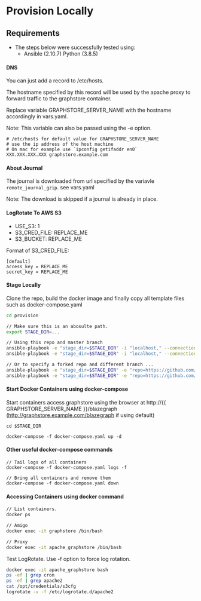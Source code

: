 # Provision Locally

## Requirements 

- The steps below were successfully tested using:
    - Ansible   (2.10.7) Python (3.8.5)

#### DNS 

You can just add a record to /etc/hosts.

The hostname specified by this record will be used by the apache proxy 
to forward traffic to the graphstore container.

Replace variable GRAPHSTORE_SERVER_NAME with the hostname accordingly in vars.yaml.

Note: This variable can also be passed using the -e option.

```
# /etc/hosts for default value for GRAPHSTORE_SERVER_NAME
# use the ip address of the host machine
# On mac for example use `ipconfig getifaddr en0`
XXX.XXX.XXX.XXX graphstore.example.com
```

#### About Journal
The journal is downloaded from url specified by the variavle `remote_journal_gzip`. see vars.yaml

Note: The download is skipped if a journal is already in place.

#### LogRotate To AWS S3
  - USE_S3: 1
  - S3_CRED_FILE: REPLACE_ME
  - S3_BUCKET: REPLACE_ME

Format of S3_CRED_FILE:

```
[default]
access_key = REPLACE_ME
secret_key = REPLACE_ME
```

#### Stage Locally

Clone the repo, build the docker image and finally copy all template files such as docker-compose.yaml 

```sh
cd provision

// Make sure this is an abosulte path.
export STAGE_DIR=...

// Using this repo and master branch
ansible-playbook -e "stage_dir=$STAGE_DIR" -i "localhost," --connection=local build_images.yaml 
ansible-playbook -e "stage_dir=$STAGE_DIR" -i "localhost," --connection=local stage.yaml 

// Or to specify a forked repo and different branch ...
ansible-playbook -e "stage_dir=$STAGE_DIR" -e "repo=https://github.com/..." -e "branch=..." -i "localhost," --connection=local build_images.yaml 
ansible-playbook -e "stage_dir=$STAGE_DIR" -e "repo=https://github.com/..." -e "branch=..." -i "localhost," --connection=local stage.yaml 
```

#### Start Docker Containers using docker-compose

Start containers access graphstore using the browser 
at http://{{ GRAPHSTORE_SERVER_NAME }}/blazegraph  (http://graphstore.example.com/blazegraph if using default)

```
cd $STAGE_DIR

docker-compose -f docker-compose.yaml up -d
```

#### Other useful docker-compose commands

```
// Tail logs of all containers
docker-compose -f docker-compose.yaml logs -f  

// Bring all containers and remove them
docker-compose -f docker-compose.yaml down
```

#### Accessing Containers using docker command

```sh
// List containers.
docker ps

// Amigo
docker exec -it graphstore /bin/bash

// Proxy
docker exec -it apache_graphstore /bin/bash
```

Test LogRotate. Use -f option to force log rotation.

```sh
docker exec -it apache_graphstore bash
ps -ef | grep cron
ps -ef | grep apache2
cat /opt/credentials/s3cfg
logrotate -v -f /etc/logrotate.d/apache2
```

